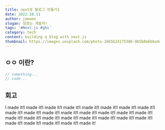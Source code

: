 ```yaml
---
title: next로 블로그 만들기1
date: 2022.10.11
author: jaewon
slogan: 성장는 개발자!
tags: '#Next.js #ghi'
category: tech
content: building a blog with next.js
thumbnail: https://images.unsplash.com/photo-1665624175386-0b5b0e6bba4d?ixlib=rb-1.2.1&ixid=MnwxMjA3fDB8MHxwaG90by1wYWdlfHx8fGVufDB8fHx8&auto=format&fit=crop&w=1228&q=80
---
```


## ㅇㅇ 이란?

```jsx
// something...
// code...
```

## 회고

I made it!I made it!I made it!I made it!I made it!I made it!I made it!I made it!I made it!I made it!I made it!I made it!I made it!I made it!I made it!I made it!I made it!I made it!I made it!I made it!I made it!I made it!I made it!I made it!I made it!I made it!I made it!I made it!I made it!
